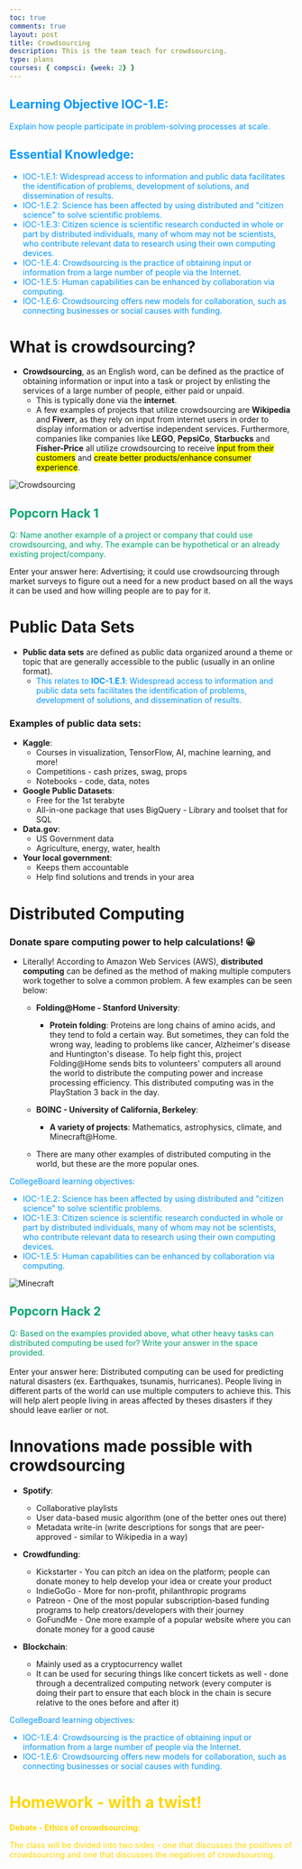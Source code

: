 ```yaml
---
toc: true
comments: true
layout: post
title: Crowdsourcing
description: This is the team teach for crowdsourcing.
type: plans
courses: { compsci: {week: 2} }
---
```

## <font color="#0096FF"> Learning Objective IOC-1.E: 
Explain how people participate in problem-solving processes at scale. </font>

## <font color="#0096FF"> Essential Knowledge:
- IOC-1.E.1: Widespread access to information and public data facilitates the identification of problems, development of solutions, and dissemination of results.
- IOC-1.E.2: Science has been affected by using distributed and "citizen science" to solve scientific problems.
- IOC-1.E.3: Citizen science is scientific research conducted in whole or part by distributed individuals, many of whom may not be scientists, who contribute relevant data to research using their own computing devices.
- IOC-1.E.4: Crowdsourcing is the practice of obtaining input or information from a large number of people via the Internet.
- IOC-1.E.5: Human capabilities can be enhanced by collaboration via computing.
- IOC-1.E.6: Crowdsourcing offers new models for collaboration, such as connecting businesses or social causes with funding.
</font>

# What is crowdsourcing?

- **Crowdsourcing**, as an English word, can be defined as the practice of obtaining information or input into a task or project by enlisting the services of a large number of people, either paid or unpaid.
    - This is typically done via the **internet**.
    - A few examples of projects that utilize crowdsourcing are **Wikipedia** and **Fiverr**, as they rely on input from internet users in order to display information or advertise independent services. Furthermore, companies like companies like **LEGO**, **PepsiCo**, **Starbucks** and **Fisher-Price** all utilize crowdsourcing to receive <mark>input from their customers</mark> and <mark>create better products/enhance consumer experience</mark>.

![Crowdsourcing](/home/ankitp/vscode/binary_logic_project/images/crowdsourcing.jpg)

## <font color="#00A36C"> Popcorn Hack 1 </font>

<font color="00A36C"> Q: Name another example of a project or company that could use crowdsourcing, and why. The example can be hypothetical or an already existing project/company.</font>

Enter your answer here: Advertising; it could use crowdsourcing through market surveys to figure out a need for a  new product based on all the ways it can be used and how willing people are to pay for it.

# Public Data Sets

- **Public data sets** are defined as public data organized around a theme or topic that are generally accessible to the public (usually in an online format).
    - <font color="#0096FF"> This relates to <strong>IOC-1.E.1</strong>: Widespread access to information and public data sets facilitates the identification of problems, development of solutions, and dissemination of results. </font>

### Examples of public data sets:

- **Kaggle**:
    - Courses in visualization, TensorFlow, AI, machine learning, and more!
    - Competitions - cash prizes, swag, props
    - Notebooks - code, data, notes
- **Google Public Datasets**:
    - Free for the 1st terabyte
    - All-in-one package that uses BigQuery - Library and toolset that for SQL
- **Data.gov**:
    - US Government data
    - Agriculture, energy, water, health
- **Your local government**:
    - Keeps them accountable
    - Help find solutions and trends in your area

# Distributed Computing
### Donate spare computing power to help calculations! 😀

- Literally! According to Amazon Web Services (AWS), **distributed computing** can be defined as the method of making multiple computers work together to solve a common problem. A few examples can be seen below:
    - **Folding@Home - Stanford University**:
        - **Protein folding**: Proteins are long chains of amino acids, and they tend to fold a certain way. But sometimes, they can fold the wrong way, leading to problems like cancer, Alzheimer's disease and Huntington's disease. To help fight this, project Folding@Home sends bits to volunteers' computers all around the world to distribute the computing power and increase processing efficiency. This distributed computing was in the PlayStation 3 back in the day.
    - **BOINC - University of California, Berkeley**:
        - **A variety of projects**: Mathematics, astrophysics, climate, and Minecraft@Home.

    - There are many other examples of distributed computing in the world, but these are the more popular ones.

<font color="#0096FF">CollegeBoard learning objectives:
- IOC-1.E.2: Science has been affected by using distributed and "citizen science" to solve scientific problems.
- IOC-1.E.3: Citizen science is scientific research conducted in whole or part by distributed individuals, many of whom may not be scientists, who contribute relevant data to research using their own computing devices.
- IOC-1.E.5: Human capabilities can be enhanced by collaboration via computing.</font>

![Minecraft](/home/ankitp/vscode/binary_logic_project/images/minecraft.jpg)

## <font color="#00A36C"> Popcorn Hack 2
Q: Based on the examples provided above, what other heavy tasks can distributed computing be used for? Write your answer in the space provided.</font><br><br>
Enter your answer here: Distributed computing can be used for predicting natural disasters (ex. Earthquakes, tsunamis, hurricanes). People living in different parts of the world can use multiple computers to achieve this. This will help alert people living in areas affected by theses disasters if they should leave earlier or not.

# Innovations made possible with crowdsourcing

- **Spotify**: 
    - Collaborative playlists
    - User data-based music algorithm (one of the better ones out there)
    - Metadata write-in (write descriptions for songs that are peer-approved - similar to Wikipedia in a way)

- **Crowdfunding**:
    - Kickstarter - You can pitch an idea on the platform; people can donate money to help develop your idea or create your product
    - IndieGoGo - More for non-profit, philanthropic programs
    - Patreon - One of the most popular subscription-based funding programs to help creators/developers with their journey
    - GoFundMe - One more example of a popular website where you can donate money for a good cause

- **Blockchain**:
    - Mainly used as a cryptocurrency wallet
    - It can be used for securing things like concert tickets as well - done through a decentralized computing network (every computer is doing their part to ensure that each block in the chain is secure relative to the ones before and after it)

<font color="#0096FF">CollegeBoard learning objectives:
- IOC-1.E.4: Crowdsourcing is the practice of obtaining input or information from a large number of people via the Internet.
- IOC-1.E.6: Crowdsourcing offers new models for collaboration, such as connecting businesses or social causes with funding.</font>

# <font color="#FFD700">Homework - with a twist!

<strong>Debate - Ethics of crowdsourcing:</strong> 

The class will be divided into two sides - one that discusses the positives of crowdsourcing and one that discusses the negatives of crowdsourcing.</font>

